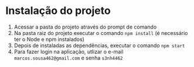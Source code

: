 # Instalação do projeto
1. Acessar a pasta do projeto através do prompt de comando
2. Na pasta raiz do projeto executar o comando `npm install` (é necessário ter o Node e npm instalados)
3. Depois de instaladas as dependências, executar o comando `npm start`
4. Para fazer login na aplicação, utlizar o e-mail `marcos.sousa462@gmail.com` e senha `s3nh4462`
